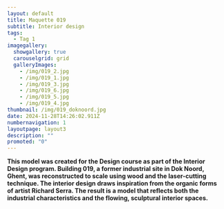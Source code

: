 ```yaml
---
layout: default
title: Maquette 019
subtitle: Interior design
tags:
  - Tag 1
imagegallery:
  showgallery: true
  carouselgrid: grid
  galleryImages:
    - /img/019_2.jpg
    - /img/019_1.jpg
    - /img/019_3.jpg
    - /img/019_6.jpg
    - /img/019_5.jpg
    - /img/019_4.jpg
thumbnail: /img/019_doknoord.jpg
date: 2024-11-28T14:26:02.911Z
numbernavigation: 1
layoutpage: layout3
description: ""
promoted: "0"
---
```

**This model was created for the Design course as part of the Interior Design program. Building 019, a former industrial site in Dok Noord, Ghent, was reconstructed to scale using wood and the laser-cutting technique. The interior design draws inspiration from the organic forms of artist Richard Serra. The result is a model that reflects both the industrial characteristics and the flowing, sculptural interior spaces.**